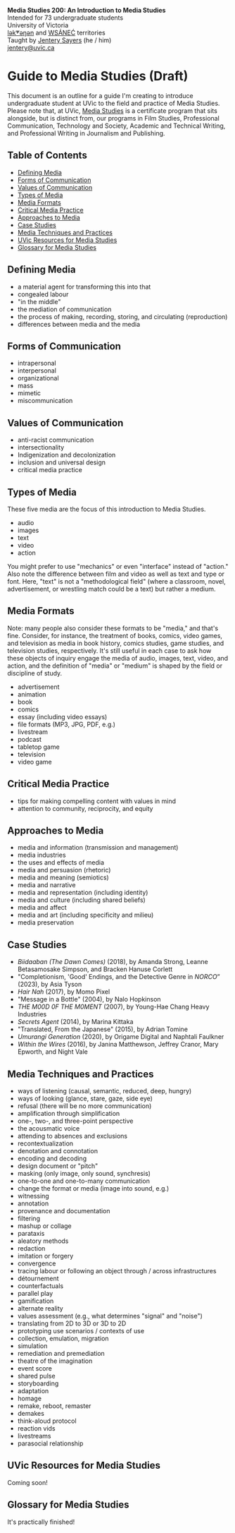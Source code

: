 **Media Studies 200: An Introduction to Media Studies**    
Intended for 73 undergraduate students     
University of Victoria  
[lək̓ʷəŋən](https://www.songheesnation.ca/community/l-k-ng-n-traditional-territory) and [<u>W</u>SÁNEĆ](https://wsanec.com/) territories     
Taught by [Jentery Sayers](https://jntry.work/) (he / him)        
[jentery@uvic.ca](mailto:jentery@uvic.ca)

# Guide to Media Studies (Draft)

This document is an outline for a guide I'm creating to introduce undergraduate student at UVic to the field and practice of Media Studies. Please note that, at UVic, [Media Studies](https://www.uvic.ca/humanities/media-studies/index.php) is a certificate program that sits alongside, but is distinct from, our programs in Film Studies, Professional Communication, Technology and Society, Academic and Technical Writing, and Professional Writing in Journalism and Publishing. 

## Table of Contents 

- [Defining Media](#defining-media)
- [Forms of Communication](#forms-of-communication)
- [Values of Communication](#values-of-communication)
- [Types of Media](#types-of-media)
- [Media Formats](#media-formats)
- [Critical Media Practice](#critical-media-practice)
- [Approaches to Media](#approaches-to-media)
- [Case Studies](#case-studies)
- [Media Techniques and Practices](#media-techniques-and-practices)
- [UVic Resources for Media Studies](#uvic-resources-for-media-studies)
- [Glossary for Media Studies](#glossary-for-media-studies)

## Defining Media 

- a material agent for transforming this into that 
- congealed labour 
- "in the middle" 
- the mediation of communication 
- the process of making, recording, storing, and circulating (reproduction)
- differences between media and the media

## Forms of Communication 

- intrapersonal 
- interpersonal 
- organizational
- mass 
- mimetic 
- miscommunication 

## Values of Communication 

- anti-racist communication
- intersectionality 
- Indigenization and decolonization 
- inclusion and universal design
- critical media practice

## Types of Media 

These five media are the focus of this introduction to Media Studies. 

- audio
- images
- text
- video 
- action 

You might prefer to use "mechanics" or even "interface" instead of "action." Also note the difference between film and video as well as text and type or font. Here, "text" is not a "methodological field" (where a classroom, novel, advertisement, or wrestling match could be a text) but rather a medium. 

## Media Formats 

Note: many people also consider these formats to be "media," and that's fine. Consider, for instance, the treatment of books, comics, video games, and television as media in book history, comics studies, game studies, and television studies, respectively. It's still useful in each case to ask how these objects of inquiry engage the media of audio, images, text, video, and action, and the definition of "media" or "medium" is shaped by the field or discipline of study. 

- advertisement
- animation
- book
- comics 
- essay (including video essays)
- file formats (MP3, JPG, PDF, e.g.)
- livestream
- podcast
- tabletop game 
- television 
- video game 

## Critical Media Practice 

- tips for making compelling content with values in mind
- attention to community, reciprocity, and equity

## Approaches to Media 

- media and information (transmission and management)
- media industries 
- the uses and effects of media 
- media and persuasion (rhetoric)
- media and meaning (semiotics)
- media and narrative 
- media and representation (including identity)
- media and culture (including shared beliefs)
- media and affect 
- media and art (including specificity and milieu)
- media preservation 

## Case Studies 

- *Biidaaban (The Dawn Comes)* (2018), by Amanda Strong, Leanne Betasamosake Simpson, and Bracken Hanuse Corlett
- "Completionism, 'Good' Endings, and the Detective Genre in *NORCO*” (2023), by Asia Tyson
- *Hair Nah* (2017), by Momo Pixel
- "Message in a Bottle" (2004), by Nalo Hopkinson
- *THE M00D 0F THE M0MENT* (2007), by Young-Hae Chang Heavy Industries
- *Secrets Agent* (2014), by Marina Kittaka
- "Translated, From the Japanese" (2015), by Adrian Tomine
- *Umurangi Generation* (2020), by Origame Digital and Naphtali Faulkner
- *Within the Wires* (2016), by Janina Matthewson, Jeffrey Cranor, Mary Epworth, and Night Vale

## Media Techniques and Practices 

- ways of listening (causal, semantic, reduced, deep, hungry)
- ways of looking (glance, stare, gaze, side eye)
- refusal (there will be no more communication)
- amplification through simplification 
- one-, two-, and three-point perspective 
- the acousmatic voice 
- attending to absences and exclusions 
- recontextualization 
- denotation and connotation 
- encoding and decoding 
- design document or "pitch"
- masking (only image, only sound, synchresis)
- one-to-one and one-to-many communication 
- change the format or media (image into sound, e.g.)
- witnessing 
- annotation 
- provenance and documentation 
- filtering 
- mashup or collage 
- parataxis 
- aleatory methods 
- redaction 
- imitation or forgery 
- convergence
- tracing labour or following an object through / across infrastructures 
- détournement
- counterfactuals
- parallel play 
- gamification 
- alternate reality 
- values assessment (e.g., what determines "signal" and "noise")
- translating from 2D to 3D or 3D to 2D
- prototyping use scenarios / contexts of use 
- collection, emulation, migration 
- simulation
- remediation and premediation 
- theatre of the imagination 
- event score 
- shared pulse 
- storyboarding
- adaptation
- homage
- remake, reboot, remaster
- demakes 
- think-aloud protocol 
- reaction vids
- livestreams
- parasocial relationship

## UVic Resources for Media Studies 

Coming soon! 

## Glossary for Media Studies 

It's practically finished! 
